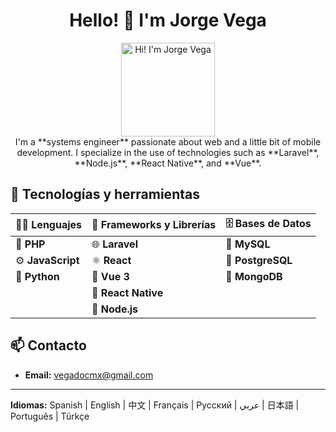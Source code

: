 <div align="center">
  <h1>Hello! 👋 I'm Jorge Vega</h1>
  <img src="https://media.giphy.com/media/JIX9t2j0ZTN9S/giphy.gif" alt="Hi! I'm Jorge Vega" width="150"/>
</div>

<div align="center">
I'm a **systems engineer** passionate about web and a little bit of mobile development. I specialize in the use of technologies such as **Laravel**, **Node.js**, **React Native**, and **Vue**.
</div>

## 🚀 Tecnologías y herramientas

| 👨‍💻 Lenguajes        | 🔧 Frameworks y Librerías | 🗄️ Bases de Datos |
|-----------------------|---------------------------|-------------------|
| 🐘 **PHP**            | 🌐 **Laravel**            | 💾 **MySQL**      |
| ⚙️ **JavaScript**     | ⚛️ **React**              | 🐘 **PostgreSQL** |
| 🐍 **Python**         | 🌿 **Vue 3**              | 🍃 **MongoDB**    |
|                       | 📱 **React Native**       |                   |
|                       | 🚀 **Node.js**            |                   |

## 📫 Contacto
- **Email:** vegadocmx@gmail.com

---

**Idiomas:** Spanish | English | 中文 | Français | Русский | عربي | 日本語 | Português | Türkçe

